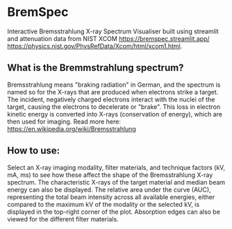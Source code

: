 # BremSpec 
Interactive Bremsstrahlung X-ray Spectrum Visualiser built using streamlit and attenuation data from NIST XCOM
https://bremspec.streamlit.app/
https://physics.nist.gov/PhysRefData/Xcom/html/xcom1.html.

## What is the Bremmstrahlung spectrum? 
Bremsstrahlung means "braking radiation" in German, and the spectrum is named so for the X-rays that are produced when electrons strike a target.
The incident, negatively charged electrons interact with the nuclei of the target, causing the electrons to decelerate or "brake". 
This loss in electron kinetic energy is converted into X-rays (conservation of energy), which are then used for imaging.
Read more here: https://en.wikipedia.org/wiki/Bremsstrahlung

## How to use:
Select an X-ray imaging modality, filter materials, and technique factors (kV, mA, ms) to see how these affect the shape of the Bremsstrahlung X-ray spectrum.
The characteristic X-rays of the target material and median beam energy can also be displayed. 
The relative area under the curve (AUC), representing the total beam intensity across all available energies, either compared to the maximum kV of the modality or the selected kV, is displayed in the top-right corner of the plot.
Absorption edges can also be viewed for the different filter materials.
